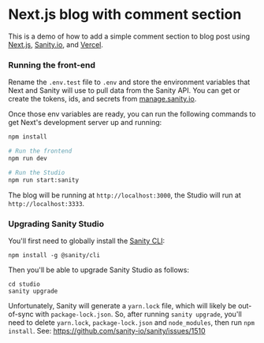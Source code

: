 # Next.js blog with comment section

This is a demo of how to add a simple comment section to blog post using [Next.js](https://nextjs.org), [Sanity.io](https://www.sanity.io), and [Vercel](https://vercel.com).

### Running the front-end

Rename the `.env.test` file to `.env` and store the environment variables that Next and Sanity will use to pull data from the Sanity API. You can get or create the tokens, ids, and secrets from [manage.sanity.io](https://manage.sanity.io).

Once those env variables are ready, you can run the following commands to get Next's development server up and running:

```bash
npm install

# Run the frontend
npm run dev

# Run the Studio
npm run start:sanity
```

The blog will be running at `http://localhost:3000`, the Studio will run at `http://localhost:3333`.

### Upgrading Sanity Studio

You'll first need to globally install the [Sanity CLI](https://www.sanity.io/docs/cli):
```
npm install -g @sanity/cli
```

Then you'll be able to upgrade Sanity Studio as follows:
```
cd studio
sanity upgrade
```

Unfortunately, Sanity will generate a `yarn.lock` file, which will likely be out-of-sync with `package-lock.json`. So, after running `sanity upgrade`, you'll need to delete `yarn.lock`, `package-lock.json` and `node_modules`, then run `npm install`. See: https://github.com/sanity-io/sanity/issues/1510